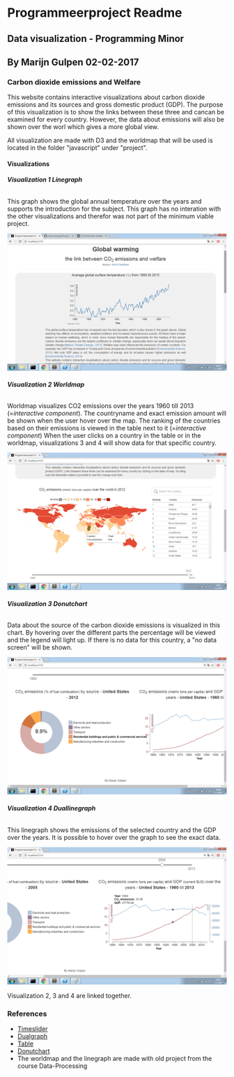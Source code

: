 # Programmeerproject Readme
## Data visualization - Programming Minor
## By Marijn Gulpen 02-02-2017

### Carbon dioxide emissions and Welfare

This website contains interactive visualizations about carbon dioxide emissions and its sources and gross domestic product (GDP). The purpose of this visualization is to show the links between these three and cancan be examined for every country. However, the data about emissions will also be shown over the worl which gives a more global view. 

All visualization are made with D3 and the worldmap that will be used is located in the folder "javascript" under "project". 

#### Visualizations

###### **Visualization 1 Linegraph** 
This graph shows the global annual temperature over the years and supports the introduction for the subject. This graph has no interation with the other visualizations and therefor was not part of the minimum viable project.

![GitHub Logo](/doc/linegraph.png)
 
###### **Visualization 2 Worldmap**
Worldmap visualizes CO2 emissions over the years 1960 till 2013 (=*interactive component*). The countryname and exact emission amount will be shown when the user hover over the map. The ranking of the countries based on their emissions is viewed in the table next to it (=*interactive component*)
When the user clicks on a country in the table or in the worldmap, visualizations 3 and 4 will show data for that specific country.

![GitHub Logo](/doc/worldmap.png)

###### **Visualization 3 Donutchart**
Data about the source of the carbon dioxide emissions is visualized in this chart. By hovering over the different parts the percentage will be viewed and the legend will light up. If there is no data for this country, a "no data screen" will be shown.

![GitHub Logo](/doc/donutchart.png)

###### **Visualization 4 Duallinegraph**
This linegraph shows the emissions of the selected country and the GDP over the years. It is possible to hover over the graph to see the exact data. 

![GitHub Logo](/doc/duallinegraph.png)

Visualization 2, 3 and 4 are linked together.

### **References**

* [Timeslider](http://bl.ocks.org/zanarmstrong/ddff7cd0b1220bc68a58)
* [Dualgraph](http://bl.ocks.org/benjchristensen/2579619)
* [Table](http://bl.ocks.org/jonahwilliams/cc2de2eedc3896a3a96d)
* [Donutchart](http://bl.ocks.org/juan-cb/1984c7f2b446fffeedde)
* The worldmap and the linegraph are made with old project from the course Data-Processing